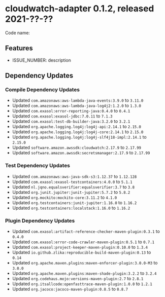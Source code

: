 # cloudwatch-adapter 0.1.2, released 2021-??-??

Code name:

## Features

* ISSUE_NUMBER: description

## Dependency Updates

### Compile Dependency Updates

* Updated `com.amazonaws:aws-lambda-java-events:3.9.0` to `3.11.0`
* Updated `com.amazonaws:aws-lambda-java-log4j2:1.2.0` to `1.3.0`
* Updated `com.exasol:error-reporting-java:0.4.0` to `0.4.1`
* Updated `com.exasol:exasol-jdbc:7.0.11` to `7.1.3`
* Updated `com.exasol:test-db-builder-java:3.2.0` to `3.2.1`
* Updated `org.apache.logging.log4j:log4j-api:2.14.1` to `2.15.0`
* Updated `org.apache.logging.log4j:log4j-core:2.14.1` to `2.15.0`
* Updated `org.apache.logging.log4j:log4j-slf4j18-impl:2.14.1` to `2.15.0`
* Updated `software.amazon.awssdk:cloudwatch:2.17.9` to `2.17.99`
* Updated `software.amazon.awssdk:secretsmanager:2.17.9` to `2.17.99`

### Test Dependency Updates

* Updated `com.amazonaws:aws-java-sdk-s3:1.12.37` to `1.12.128`
* Updated `com.exasol:exasol-testcontainers:4.0.0` to `5.1.1`
* Updated `nl.jqno.equalsverifier:equalsverifier:3.7` to `3.8`
* Updated `org.junit.jupiter:junit-jupiter:5.7.2` to `5.8.2`
* Updated `org.mockito:mockito-core:3.11.2` to `4.1.0`
* Updated `org.testcontainers:junit-jupiter:1.16.0` to `1.16.2`
* Updated `org.testcontainers:localstack:1.16.0` to `1.16.2`

### Plugin Dependency Updates

* Updated `com.exasol:artifact-reference-checker-maven-plugin:0.3.1` to `0.4.0`
* Updated `com.exasol:error-code-crawler-maven-plugin:0.5.1` to `0.7.1`
* Updated `com.exasol:project-keeper-maven-plugin:0.10.0` to `1.3.4`
* Updated `io.github.zlika:reproducible-build-maven-plugin:0.13` to `0.14`
* Updated `org.apache.maven.plugins:maven-enforcer-plugin:3.0.0-M3` to `3.0.0`
* Updated `org.apache.maven.plugins:maven-shade-plugin:3.2.2` to `3.2.4`
* Updated `org.codehaus.mojo:versions-maven-plugin:2.7` to `2.8.1`
* Updated `org.itsallcode:openfasttrace-maven-plugin:1.0.0` to `1.2.1`
* Updated `org.jacoco:jacoco-maven-plugin:0.8.5` to `0.8.7`
